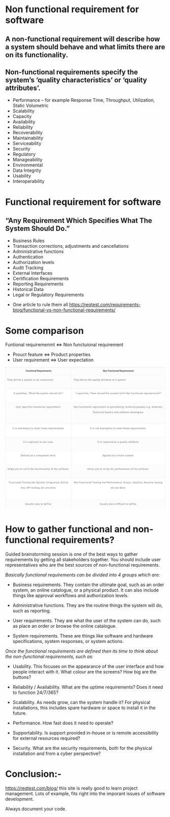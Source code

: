 # Non functional requirement for software 
## A non-functional requirement will describe how a system should behave and what limits there are on its functionality.
## Non-functional requirements specify the system’s ‘quality characteristics’ or ‘quality attributes’.
- Performance – for example Response Time, Throughput, Utilization, Static Volumetric
- Scalability
- Capacity
- Availability
- Reliability
- Recoverability
- Maintainability
- Serviceability
- Security
- Regulatory
- Manageability
- Environmental
- Data Integrity
- Usability
- Interoperability

# Functional requirement for software 
## “Any Requirement Which Specifies What The System Should Do.”
- Business Rules
- Transaction corrections, adjustments and cancellations
- Administrative functions
- Authentication
- Authorization levels
- Audit Tracking
- External Interfaces
- Certification Requirements
- Reporting Requirements
- Historical Data
- Legal or Regulatory Requirements

* One article to rule them all
https://reqtest.com/requirements-blog/functional-vs-non-functional-requirements/

# Some comparison
Funtional requiremenmt <=> Non functuional requirement
- Prouct feature <=> Product properties
- User requirement <=> User expectation 


![alt text](./comparison.jpg)

# How to gather functional and non-functional requirements?
Guided brainstorming session is one of the best ways to gather requirements by getting all stakeholders together. You should include user representatives who are the best sources of non-functional requirements.

*Basically functional requirements can be divided into 4 groups which are:*

- Business requirements. They contain the ultimate goal, such as an order system, an online catalogue, or a physical product. It can also include things like approval workflows and authorization levels.

- Administrative functions. They are the routine things the system will do, such as reporting.

- User requirements. They are what the user of the system can do, such as place an order or browse the online catalogue.

- System requirements. These are things like software and hardware specifications, system responses, or system actions.

*Once the functional requirements are defined then its time to think about the non-functional requirements, such as:*

- Usability. This focuses on the appearance of the user interface and how people interact with it. What colour are the screens? How big are the buttons?

- Reliability / Availability. What are the uptime requirements? Does it need to function 24/7/365?

- Scalability. As needs grow, can the system handle it? For physical installations, this includes spare hardware or space to install it in the future.

- Performance. How fast does it need to operate?

- Supportability. Is support provided in-house or is remote accessibility for external resources required?

- Security. What are the security requirements, both for the physical installation and from a cyber perspective?

# Conclusion:- 
https://reqtest.com/blog/ this site is really good to learn project management. Lots of example, fits right into the imporant issues of software development. 

Always document your code.
